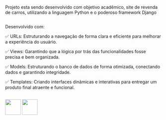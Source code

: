 Projeto esta sendo desenvolvido com objetivo acadêmico, site de revenda de carros, utilizando a linguagem Python e o poderoso framework Django  
##
Desenvolvido com:

✅ URLs: Estruturando a navegação de forma clara e eficiente para melhorar a experiência do usuário.

✅ Views: Garantindo que a lógica por trás das funcionalidades fosse precisa e bem organizada.

✅ Models: Estruturando o banco de dados de forma otimizada, conectando dados e garantindo integridade.

✅ Templates: Criando interfaces dinâmicas e interativas para entregar um produto final atraente e funcional.

##
<img src="https://cdn.jsdelivr.net/gh/devicons/devicon/icons/python/python-original.svg" width="50" height="50"/> <img src="https://cdn.jsdelivr.net/gh/devicons/devicon/icons/django/django-plain.svg" width="50" height="50"/>

